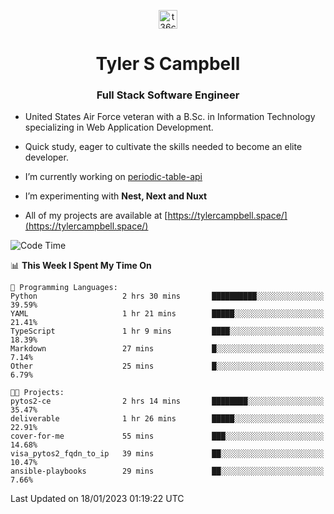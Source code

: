 <p align="center">
<a href="https://www.linkedin.com/in/t36campbell" target="blank"><img align="center" src="https://ik.imagekit.io/t36campbell/Portfolio/linkedin.png.original_m8bbGgPh6.png" alt="t36campbell" height="30" width="30" /></a>
</p>
<h1 align="center">Tyler S Campbell</h1>
<h3 align="center">Full Stack Software Engineer</h3>

* United States Air Force veteran with a B.Sc. in Information Technology specializing in Web Application Development. 

* Quick study, eager to cultivate the skills needed to become an elite developer.

* I’m currently working on [periodic-table-api](https://github.com/t36campbell/periodic-table-api)

* I’m experimenting with **Nest, Next and Nuxt**

* All of my projects are available at [https://tylercampbell.space/](https://tylercampbell.space/)

<!--START_SECTION:waka-->
![Code Time](http://img.shields.io/badge/Code%20Time-2%2C099%20hrs%2018%20mins-blue)

📊 **This Week I Spent My Time On** 

```text
💬 Programming Languages: 
Python                   2 hrs 30 mins       ██████████░░░░░░░░░░░░░░░   39.59% 
YAML                     1 hr 21 mins        █████░░░░░░░░░░░░░░░░░░░░   21.41% 
TypeScript               1 hr 9 mins         ████░░░░░░░░░░░░░░░░░░░░░   18.39% 
Markdown                 27 mins             █░░░░░░░░░░░░░░░░░░░░░░░░   7.14% 
Other                    25 mins             █░░░░░░░░░░░░░░░░░░░░░░░░   6.79%

🐱‍💻 Projects: 
pytos2-ce                2 hrs 14 mins       ████████░░░░░░░░░░░░░░░░░   35.47% 
deliverable              1 hr 26 mins        █████░░░░░░░░░░░░░░░░░░░░   22.91% 
cover-for-me             55 mins             ███░░░░░░░░░░░░░░░░░░░░░░   14.68% 
visa_pytos2_fqdn_to_ip   39 mins             ██░░░░░░░░░░░░░░░░░░░░░░░   10.47% 
ansible-playbooks        29 mins             ██░░░░░░░░░░░░░░░░░░░░░░░   7.66%

```


 Last Updated on 18/01/2023 01:19:22 UTC
<!--END_SECTION:waka-->
